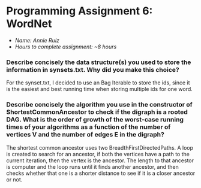 # Programming Assignment 6: WordNet
 - *Name: Annie Ruiz*
 - *Hours to complete assignment: ~8 hours*

### Describe concisely the data structure(s) you used to store the information in synsets.txt. Why did you make this choice?
For the synset.txt, I decided to use an Bag Iterable to store the ids, since it is the easiest and best running time when storing multiple ids for one word. 

### Describe concisely the algorithm you use in the constructor of ShortestCommonAncestor to check if the digraph is a rooted DAG. What is the order of growth of the worst-case running times of your algorithms as a function of the number of vertices V and the number of edges E in the digraph?
 
The shortest common ancestor uses two BreadthFirstDirectedPaths. A loop is created to search for an ancestor, if both the vertices have a path to the current iteration, then the vertex is the ancestor. The length to that ancestor is computer and the loop runs until it finds another ancestor, and then checks whether that one is a shorter distance to see if it is a closer ancestor or not.

